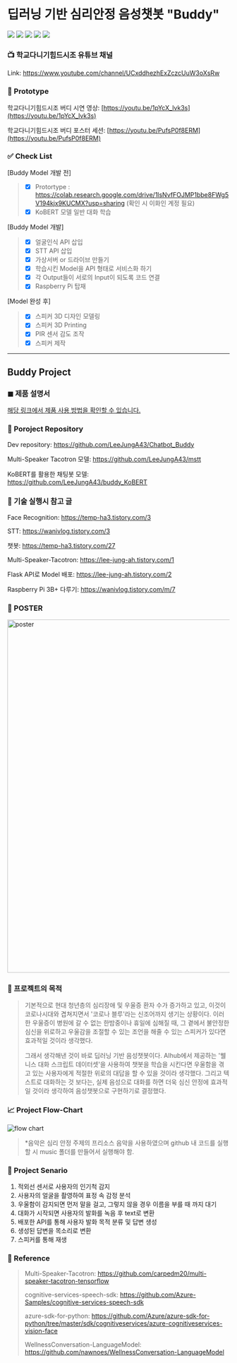 # 딥러닝 기반 심리안정 음성챗봇 "Buddy"
<img src="https://img.shields.io/badge/Colab-F9AB00?style=flat-square&logo=Google Colab&logoColor=white"/> <img src="https://img.shields.io/badge/Jupyter notebook-F37626?style=flat-square&logo=Jupyter&logoColor=white"/> <img src="https://img.shields.io/badge/Raspberry Pi 3 B+-A22846?style=flat-square&logo=Raspberry Pi&logoColor=white"/> <img src="https://img.shields.io/badge/Python-3776AB?style=flat-square&logo=Python&logoColor=white"/> <img src="https://img.shields.io/badge/Microsoft Azure-0078D4?style=flat-square&logo=Microsoft Azure&logoColor=white"/> 

### 📺 학교다니기힘드시조 유튜브 채널
Link: https://www.youtube.com/channel/UCxddhezhExZczcUuW3oXsRw

### 📎 Prototype
학교다니기힘드시조 버디 시연 영상: [https://youtu.be/1pYcX_lvk3s](https://youtu.be/1pYcX_lvk3s) 

학교다니기힘드시조 버디 포스터 세션: [https://youtu.be/PufsP0f8ERM](https://youtu.be/PufsP0f8ERM)

### ✅ Check List
[Buddy Model 개발 전]
> - [x] Protortype : https://colab.research.google.com/drive/1lsNvfFOJMP1bbe8FWg5V194kjx9KUCMX?usp=sharing (확인 시 이화인 계정 필요)
> - [x] KoBERT 모델 일반 대화 학습

[Buddy Model 개발]
> - [x] 얼굴인식 API 삽입
> - [x] STT API 삽입
> - [x] 가상서버 or 드라이브 만들기
> - [x] 학습시킨 Model을 API 형태로 서비스화 하기
> - [x] 각 Output들이 서로의 Input이 되도록 코드 연결 
> - [x] Raspberry Pi 탑재

[Model 완성 후]
> - [x] 스피커 3D 디자인 모델링
> - [x] 스피커 3D Printing
> - [x] PIR 센서 감도 조작
> - [x] 스피커 제작

---
Buddy Project
----------------------
### ◼ 제품 설명서
<a href="./buddy_제품설명서.pdf">해당 링크에서 제품 사용 방법을 확인할 수 있습니다.</a>

### 🔎 Poroject Repository

Dev repository: https://github.com/LeeJungA43/Chatbot_Buddy

Multi-Speaker Tacotron 모델: https://github.com/LeeJungA43/mstt

KoBERT를 활용한 채팅봇 모델: https://github.com/LeeJungA43/buddy_KoBERT

### 📄 기술 실행시 참고 글

Face Recognition: https://temp-ha3.tistory.com/3 

STT: https://wanivlog.tistory.com/3 

챗봇: https://temp-ha3.tistory.com/27

Multi-Speaker-Tacotron: https://lee-jung-ah.tistory.com/1

Flask API로 Model 배포: https://lee-jung-ah.tistory.com/2

Raspberry Pi 3B+ 다루기: https://wanivlog.tistory.com/m/7

### 🧾 POSTER

<img src="/img/poster.jpg" width="800px" title="px(픽셀) 크기 설정" alt="poster"></img><br/>

### 🚩 프로젝트의 목적

>기본적으로 현대 청년층의 심리장애 및 우울증 환자 수가 증가하고 있고, 이것이 코로나시대와 겹쳐지면서 '코로나 블루'라는 신조어까지 생기는 상황이다. 이러한 우울증이 병원에 갈 수 없는 한밤중이나 휴일에 심해질 때, 그 곁에서 불안정한 심신을 위로하고 우울감을 조절할 수 있는 조언을 해줄 수 있는 스피커가 있다면 효과적일 것이라 생각했다.
>
>그래서 생각해낸 것이 바로 딥러닝 기반 음성챗봇이다. AIhub에서 제공하는 '웰니스 대화 스크립트 데이터셋'을 사용하여 챗봇을 학습을 시킨다면 우울함을 겪고 있는 사용자에게 적절한 위로의 대답을 할 수 있을 것이라 생각했다. 그리고 텍스트로 대화하는 것 보다는, 실제 음성으로 대화를 하면 더욱 심신 안정에 효과적일 것이라 생각하여 음성챗봇으로 구현하기로 결정했다.


### 📈 Project Flow-Chart

![flow chart](https://user-images.githubusercontent.com/71166763/141738959-5dc92f7a-6696-40f0-9993-933294fa39d8.jpg)
> *음악은 심리 안정 주제의 프리소스 음악을 사용하였으며 github 내 코드를 실행할 시 music 폴더를 만들어서 실행해야 함.

### 📝 Project Senario

1. 적외선 센서로 사용자의 인기척 감지
2. 사용자의 얼굴을 촬영하여 표정 속 감정 분석
3. 우울함이 감지되면 먼저 말을 걸고, 그렇지 않을 경우 이름을 부를 때 까지 대기
4. 대화가 시작되면 사용자의 발화를 녹음 후 text로 변환
5. 배포한 API를 통해 사용자 발화 목적 분류 및 답변 생성
6. 생성된 답변을 목소리로 변환
7. 스피커를 통해 재생

### 📌 Reference

>Multi-Speaker-Tacotron: https://github.com/carpedm20/multi-speaker-tacotron-tensorflow
>
>cognitive-services-speech-sdk: https://github.com/Azure-Samples/cognitive-services-speech-sdk
>
>azure-sdk-for-python: https://github.com/Azure/azure-sdk-for-python/tree/master/sdk/cognitiveservices/azure-cognitiveservices-vision-face
>
>WellnessConversation-LanguageModel: https://github.com/nawnoes/WellnessConversation-LanguageModel



